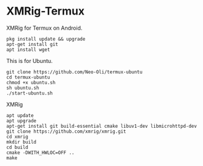 # XMRig-Termux
XMRig for Termux on Android.
 
```
pkg install update && upgrade
apt-get install git 
apt install wget 
```
This is for Ubuntu.

```
git clone https://github.com/Neo-Oli/termux-ubuntu 
cd termux-ubuntu 
chmod +x ubuntu.sh 
sh ubuntu.sh 
./start-ubuntu.sh
```
XMRig

```
apt update 
apt upgrade
apt-get install git build-essential cmake libuv1-dev libmicrohttpd-dev   
git clone https://github.com/xmrig/xmrig.git 
cd xmrig 
mkdir build
cd build 
cmake -DWITH_HWLOC=OFF .. 
make
